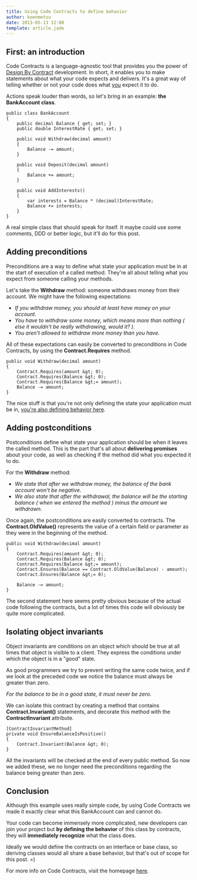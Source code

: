 ```yaml
---
title: Using Code Contracts to define behavior 
author: koenmetsu
date: 2013-05-13 12:00
template: article.jade
---
```


<h2>First: an introduction</h2>
Code Contracts is a language-agnostic tool that provides you the power of <a title="Design by Contract" href="http://en.wikipedia.org/wiki/Design_by_contract" target="_blank">Design By Contract</a> development. In short, it enables you to make statements about what your code expects and delivers. It's a great way of telling whether or not your code does what <span style="text-decoration:underline;">you</span> expect it to do.

Actions speak louder than words, so let's bring in an example:<strong> the BankAccount class</strong>.

    public class BankAccount
    {
        public decimal Balance { get; set; }
        public double InterestRate { get; set; }
    
        public void Withdraw(decimal amount)
        {
            Balance -= amount;
        }
    
        public void Deposit(decimal amount)
        {
            Balance += amount;
        }
    
        public void AddInterests()
        {
            var interests = Balance * (decimal)InterestRate;
            Balance += interests;
        }
    }

A real simple class that should speak for itself. It maybe could use some comments, DDD or better logic, but it'll do for this post.
<h2>Adding preconditions</h2>
Preconditions are a way to define what state your application must be in at the start of execution of a called method. They're all about telling what you expect from someone calling your methods.

Let's take the <strong>Withdraw</strong> method: someone withdraws money from their account. We might have the following expectations:
<em><ul>
	<li>If you withdraw money, you should at least have money on your account.</li>
	<li>You have to withdraw some money, which means more than nothing ( else it wouldn't be really withdrawing, would it? ).</li>
	<li>You aren't allowed to withdraw more money than you have.</li>
</ul></em>
All of these expectations can easily be converted to preconditions in Code Contracts, by using the <strong>Contract.Requires</strong> method.

    public void Withdraw(decimal amount)
    {
        Contract.Requires(amount &gt; 0);
        Contract.Requires(Balance &gt; 0);
        Contract.Requires(Balance &gt;= amount);
        Balance -= amount;
    }

The nice stuff is that you're not only defining the state your application must be in, <span style="text-decoration:underline;">you're also </span><span style="text-decoration:underline;">defining behavior here</span>.
<h2>Adding postconditions</h2>
Postconditions define what state your application should be when it leaves the called method. This is the part that's all about <strong>delivering promises</strong> about your code, as well as checking if the method did what you expected it to do.

For the <strong>Withdraw</strong> method:
<em><ul>
	<li>We state that after we withdraw money, the balance  of the bank account won't be negative.</li>
	<li>We also state that after the withdrawal, the balance will be the starting balance ( when we entered the method ) minus the amount we withdrawn.</li>
</ul></em>
Once again, the postconditions are easily converted to contracts. The <strong>Contract.OldValue()</strong> represents the value of a certain field or parameter as they were in the beginning of the method.

    public void Withdraw(decimal amount)
    {
        Contract.Requires(amount &gt; 0);
        Contract.Requires(Balance &gt; 0);
        Contract.Requires(Balance &gt;= amount);
        Contract.Ensures(Balance == Contract.OldValue(Balance) - amount);
        Contract.Ensures(Balance &gt;= 0);
    
        Balance -= amount;
    }

The second statement here seems pretty obvious because of the actual code following the contracts, but a lot of times this code will obviously be quite more complicated.
<h2>Isolating object invariants</h2>
Object invariants are conditions on an object which should be true at all times that object is visible to a client. They express the conditions under which the object is in a "good" state.

As good programmers we try to prevent writing the same code twice, and if we look at the preceded code we notice the balance must always be greater than zero.

<em>For the balance to be in a good state, it must never be zero.</em>

We can isolate this contract by creating a method that contains <strong>Contract.Invariant()</strong> statements, and decorate this method with the <strong>ContractInvariant</strong> attribute.

    [ContractInvariantMethod]
    private void EnsureBalanceIsPositive()
    {
        Contract.Invariant(Balance &gt; 0);
    }

All the invariants will be checked at the end of every public method. So now we added these, we no longer need the preconditions regarding the balance being greater than zero.
<h2>Conclusion</h2>
Although this example uses really simple code, by using Code Contracts we made it exactly clear what this BankAccount can and cannot do.

Your code can become immensely more complicated, new developers can join your project but <strong>by defining the </strong><strong>behavior</strong> of this class by contracts, they will <strong>immediately recognize</strong> what the class does.

Ideally we would define the contracts on an interface or base class, so deriving classes would all share a base behavior, but that's out of scope for this post. =)

For more info on Code Contracts, visit the homepage <a href="http://research.microsoft.com/en-us/projects/contracts/">here</a>.



